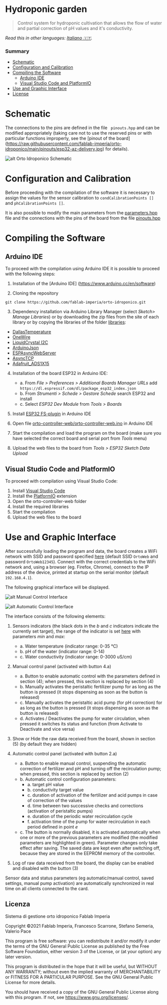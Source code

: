 # Hydroponic garden
> Control system for hydroponic cultivation that allows the flow of water and partial correction of pH values and it's conductivity.

*Read this in other languages: [Italiano :it:](README.md).*

### Summary
- [Schematic](#schematic)
- [Configuration and Calibration](#configuration-and-calibration)
- [Compiling the Software](#compiling-the-software)
   - [Arduino IDE](#arduino-ide)
   - [Visual Studio Code and PlatformIO](#visual-studio-code-and-platformio)
- [Use and Graphic Interface](#use-and-graphic-interface)
- [License](#license)


# Schematic

The connections to the pins are defined in the file ` pinouts.hpp` and can be modified appropriately (taking care not to use the reserved pins or with particular functions improperly, see the [pinout of the board] (https://raw.githubusercontent.com/fablab-imperia/orto-idroponico/main/pinouts/esp32-az-delivery.jpg) for details).

![alt Orto Idroponico Schematic](https://raw.githubusercontent.com/fablab-imperia/orto-idroponico/main/images/Schematic_Orto-Idroponico.png)

# Configuration and Calibration

Before proceeding with the compilation of the software it is necessary to assign the values for the sensor calibration to `condCalibrationPoints []` and `phCalibrationPoints []`.

It is also possible to modify the main parameters from the [parameters.hpp](https://github.com/fablab-imperia/orto-idroponico/blob/main/orto-controller-web/parameters.hpp) file and the connections with the pins of the board from the file [pinouts.hpp](https://github.com/fablab-imperia/orto-idroponico/blob/main/orto-controller-web/pinouts.hpp)

# Compiling the Software

## Arduino IDE
To proceed with the compilation using Arduino IDE it is possible to proceed with the following steps:
1. Installation of the [Arduino IDE] (https://www.arduino.cc/en/software)

2. Cloning the repository
```
git clone https://github.com/fablab-imperia/orto-idroponico.git
```
3. Dependency installation via Arduino Library Manager (select *Sketch> Manage Libraries*) or by downloading the zip files from the site of each library or by copying the libraries of the folder  [libraries](https://github.com/fablab-imperia/orto-idroponico/tree/main/libraries):
  * [DallasTemperature](https://www.milesburton.com/Dallas_Temperature_Control_Library)
  * [OneWire](http://www.pjrc.com/teensy/td_libs_OneWire.html)
  * [LiquidCrystal I2C](https://github.com/marcoschwartz/LiquidCrystal_I2C)
  * [ArduinoJson](https://github.com/bblanchon/ArduinoJson)
  * [ESPAsyncWebServer](https://github.com/me-no-dev/ESPAsyncWebServer)
  * [AsyncTCP](https://github.com/me-no-dev/AsyncTCP)
  * [Adafruit_ADS1X15](https://github.com/adafruit/Adafruit_ADS1X15)

4. Installation of the board ESP32 in Arduino IDE:
   - a. From *File > Preferences > Additional Boards Manager URLs* add ```https://dl.espressif.com/dl/package_esp32_index.json```
   - b. From *Strumenti > Schede > Gestore Schede* search ESP32 and install
   - c. Select *ESP32 Dev Module* from *Tools > Boards*

5. Install [ESP32 FS-plugin](https://github.com/me-no-dev/arduino-esp32fs-plugin) in Arduino IDE

6. Open file [orto-controller-web/orto-controller-web.ino](https://github.com/fablab-imperia/orto-idroponico/blob/main/orto-controller-web/orto-controller-web.ino) in Arduino IDE

7. Start the compilation and load the program on the board (make sure you have selected the correct board and serial port from *Tools* menu)

8. Upload the web files to the board from  *Tools > ESP32 Sketch Data Upload*



## Visual Studio Code and PlatformIO

To proceed with compilation using Visual Studio Code:
1. Install [Visual Studio Code](https://code.visualstudio.com/)
2. Install the [PlatformIO](https://platformio.org/install/ide?install=vscode) extension
3. Open the orto-controller-web folder
4. Install the required libraries
5. Start the compilation
6. Upload the web files to the board

# Use and Graphic Interface
After successfully loading the program and data, the board creates a WiFi network with SSID and password specified [here](https://github.com/fablab-imperia/orto-idroponico/blob/main/orto-controller-web/parameters.hpp#L22) (default SSID `OrtoWeb` and password `OrtoWeb12345`).
Connect with the correct credentials to the WiFi network and, using a browser (eg. Firefox, Chrome), connect to the IP address of the device, printed at startup on the serial monitor (default `192.168.4.1`).

The following graphical interface will be displayed.

![alt Manual Control Interface](https://raw.githubusercontent.com/fablab-imperia/orto-idroponico/main/images/Screenshoot_ESP_web_gui_manual_numbered.png)

![alt Automatic Control Interface](https://raw.githubusercontent.com/fablab-imperia/orto-idroponico/main/images/Screenshoot_ESP_web_gui_automatic_numbered.png)

The interface consists of the following elements:

1. Sensors indicators (the black dots in the *b* and *c* indicators indicate the currently set target), the range of the indicator is set [here](https://github.com/fablab-imperia/orto-idroponico/blob/main/orto-controller-web/data/main.js#L18) with parameters *min* and *max*:
   * a. Water temperature (indicator range: 0-35 °C)
   * b. pH of the water (indicator range: 0-14)
   * c. Water conductivity (indicator range: 0-3000 uS/cm)

2. Manual control panel (activated with button 4.a)
   * a. Button to enable automatic control with the parameters defined in section (4); when pressed, this section is replaced by section (4)
   * b. Manually activates the peristaltic fertilizer pump for as long as the button is pressed (it stops dispensing as soon as the button is released)
   * c. Manually activates the peristaltic acid pump (for pH correction) for as long as the button is pressed (it stops dispensing as soon as the button is released)
   * d. Activates / Deactivates the pump for water circulation, when pressed it switches its status and function (from Activate to Deactivate and vice versa)

3. Show or Hide the raw data received from the board, shown in section (5) (by default they are hidden)

4. Automatic control panel (activated with button 2.a)
   * a. Button to enable manual control, suspending the automatic correction of fertilizer and pH and turning off the recirculation pump; when pressed, this section is replaced by section (2)
   * b. Automatic control configuration parameters:
     * a. target pH value
     * b. conductivity target value
     * c. duration of activation of the fertilizer and acid pumps in case of correction of the values
     * d. time between two successive checks and corrections (activation of peristaltic pumps)
     * e. duration of the periodic water recirculation cycle
     * f. activation time of the pump for water recirculation in each period defined in point *e*
   * c. The button is normally disabled, it is activated automatically when one or more of the previous parameters are modified (the modified parameters are highlighted in green). Parameter changes only take effect after saving. The saved data are kept even after switching off, because they are stored in the EEPROM memory of the controller.

5. Log of raw data received from the board, the display can be enabled and disabled with the button (3)

Sensor data and status parameters (eg automatic/manual control, saved settings, manual pump activation) are automatically synchronized in real time on all clients connected to the card.

## Licenza
Sistema di gestione orto idroponico Fablab Imperia

Copyright ©2021  Fablab Imperia, Francesco Scarrone, Stefano Semeria, Valerio Pace

This program is free software: you can redistribute it and/or modify
it under the terms of the GNU General Public License as published by
the Free Software Foundation, either version 3 of the License, or
(at your option) any later version.

This program is distributed in the hope that it will be useful,
but WITHOUT ANY WARRANTY; without even the implied warranty of
MERCHANTABILITY or FITNESS FOR A PARTICULAR PURPOSE.  See the
GNU General Public License for more details.

You should have received a copy of the GNU General Public License
along with this program.  If not, see <https://www.gnu.org/licenses/>.
